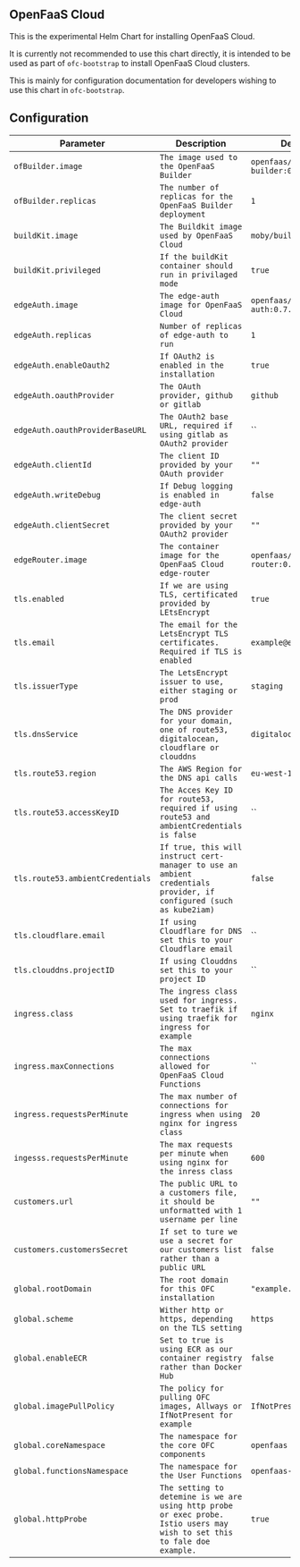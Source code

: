 ## OpenFaaS Cloud

This is the experimental Helm Chart for installing OpenFaaS Cloud.

It is currently not recommended to use this chart directly, it is intended to be used as part of `ofc-bootstrap`
to install OpenFaaS Cloud clusters.

This is mainly for configuration documentation for developers wishing to use this chart in `ofc-bootstrap`.


## Configuration

| Parameter | Description | Default|
| --------- | ------- | ---------- |
| `ofBuilder.image` | `The image used to the OpenFaaS Builder` | `openfaas/of-builder:0.7.2` |
| `ofBuilder.replicas` | `The number of replicas for the OpenFaaS Builder deployment` | `1` |
| `buildKit.image` | `The Buildkit image used by OpenFaaS Cloud` | `moby/buildkit:v0.6.2` |
| `buildKit.privileged` | `If the buildKit container should run in privilaged mode` | `true` |
| `edgeAuth.image` | `The edge-auth image for OpenFaaS Cloud` | `openfaas/edge-auth:0.7.0` |
| `edgeAuth.replicas` | `Number of replicas of edge-auth to run` | `1` |
| `edgeAuth.enableOauth2` | `If OAuth2 is enabled in the installation` | `true` |
| `edgeAuth.oauthProvider` | `The OAuth provider, github or gitlab` | `github` |
| `edgeAuth.oauthProviderBaseURL` | `The OAuth2 base URL, required if using gitlab as OAuth2 provider` | `` |
| `edgeAuth.clientId` | `The client ID provided by your OAuth provider` | `""` |
| `edgeAuth.writeDebug` | `If Debug logging is enabled in edge-auth` | `false` |
| `edgeAuth.clientSecret` | `The client secret provided by your OAuth2 provider` | `""` |
| `edgeRouter.image` | `The container image for the OpenFaaS Cloud edge-router` | `openfaas/edge-router:0.7.4` |
| `tls.enabled` | `If we are using TLS, certificated provided by LEtsEncrypt` | `true` |
| `tls.email` | `The email for the LetsEncrypt TLS certificates. Required if TLS is enabled` | `example@example.com` |
| `tls.issuerType` | `The LetsEncrypt issuer to use, either staging or prod` | `staging` |
| `tls.dnsService` | `The DNS provider for your domain, one of route53, digitalocean, cloudflare or clouddns` | `digitalocean` |
| `tls.route53.region` | `The AWS Region for the DNS api calls` | `eu-west-1` |
| `tls.route53.accessKeyID` | `The Acces Key ID for route53, required if using route53 and ambientCredentials is false` | `` |
| `tls.route53.ambientCredentials` | `If true, this will instruct cert-manager to use an ambient credentials provider, if configured (such as kube2iam)` | `false` |
| `tls.cloudflare.email` | `If using Cloudflare for DNS set this to your Cloudflare email` | `` |
| `tls.clouddns.projectID` | `If using Clouddns set this to your project ID` | `` |
| `ingress.class` | `The ingress class used for ingress. Set to traefik if using traefik for ingress for example` | `nginx` |
| `ingress.maxConnections` | `The max connections allowed for OpenFaaS Cloud Functions` | `` |
| `ingress.requestsPerMinute` | `The max number of connections for ingress when using nginx for ingress class` | `20` |
| `ingesss.requestsPerMinute` | `The max requests per minute when using nginx for the inress class` | `600` |
| `customers.url` | `The public URL to a customers file, it should be unformatted with 1 username per line` | `""` |
| `customers.customersSecret` | `If set to ture we use a secret for our customers list rather than a public URL` | `false` |
| `global.rootDomain` | `The root domain for this OFC installation` | `"example.com"` |
| `global.scheme` | `Wither http or https, depending on the TLS setting` | `https` |
| `global.enableECR` | `Set to true is using ECR as our container registry rather than Docker Hub` | `false` |
| `global.imagePullPolicy` | `The policy for pulling OFC images, Allways or IfNotPresent for example` | `IfNotPresent` |
| `global.coreNamespace` | `The namespace for the core OFC components` | `openfaas` |
| `global.functionsNamespace` | `The namespace for the User Functions` | `openfaas-fn` |
| `global.httpProbe` | `The setting to detemine is we are using http probe or exec probe. Istio users may wish to set this to fale doe example.` | `true` |
